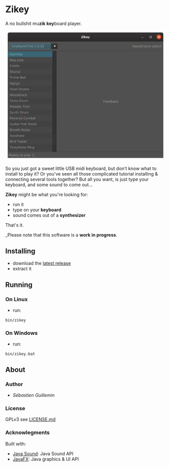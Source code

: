 # Zikey

A no bullshit mu**zik key**board player.

![Screenshot](doc/screenshot.png)

So you just got a sweet little USB midi keyboard, but don't know what to install to play it? Or you've seen all those
complicated tutorial installing & connecting several tools together? But all you want, is just type your keyboard, and
some sound to come out...

**Zikey** might be what you're looking for:
 * run it
 * type on your **keyboard**
 * sound comes out of a **synthesizer**
 
 That's it.

_Please note that this software is a **work in progress**.

## Installing

* download the [latest release](https://github.com/mrlem/zikey/releases/tag/v0.3)
* extract it

## Running

### On Linux

* run:
```
bin/zikey
```

### On Windows

* run:
 ```
bin/zikey.bat
```

## About

### Author

* *Sébastien Guillemin*

### License

GPLv3 see [LICENSE.md](LICENSE.md)

### Acknowlegments

Built with:

* [Java Sound](https://openjdk.java.net/groups/sound/): Java Sound API
* [JavaFX](https://openjfx.io): Java graphics & UI API
